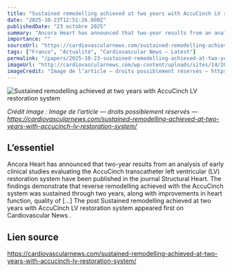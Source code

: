 ```yaml
---
title: "Sustained remodelling achieved at two years with AccuCinch LV restoration system"
date: "2025-10-23T12:51:26.000Z"
publishedDate: "23 octobre 2025"
summary: "Ancora Heart has announced that two-year results from an analysis of early clinical studies evaluating the AccuCinch transcatheter left ventricular (LV) restoration system have been published in the journal Structural Heart. The findings demonstrate that reverse remodelling achieved with the AccuCinch system was sustained through two years, along with improvements in heart function, quality of [&#8230;] The post Sustained remodelling achieved at two years with AccuCinch LV restoration system appeared first on Cardiovascular News ."
importance: ""
sourceUrl: "https://cardiovascularnews.com/sustained-remodelling-achieved-at-two-years-with-accucinch-lv-restoration-system/"
tags: ["France", "Actualité", "Cardiovascular News — Latest"]
permalink: "/papers/2025-10-23-sustained-remodelling-achieved-at-two-years-with-accucinch-lv-restoration-system"
imageUrl: "http://cardiovascularnews.com/wp-content/uploads/sites/14/2019/10/AccuCinch-WEB.jpg"
imageCredit: "Image de l’article — droits possiblement réservés — https://cardiovascularnews.com/sustained-remodelling-achieved-at-two-years-with-accucinch-lv-restoration-system/"
---
```


![Sustained remodelling achieved at two years with AccuCinch LV restoration system](http://cardiovascularnews.com/wp-content/uploads/sites/14/2019/10/AccuCinch-WEB.jpg)

*Crédit image : Image de l’article — droits possiblement réservés — https://cardiovascularnews.com/sustained-remodelling-achieved-at-two-years-with-accucinch-lv-restoration-system/*

## L’essentiel

Ancora Heart has announced that two-year results from an analysis of early clinical studies evaluating the AccuCinch transcatheter left ventricular (LV) restoration system have been published in the journal Structural Heart. The findings demonstrate that reverse remodelling achieved with the AccuCinch system was sustained through two years, along with improvements in heart function, quality of [&#8230;] The post Sustained remodelling achieved at two years with AccuCinch LV restoration system appeared first on Cardiovascular News .

## Lien source

https://cardiovascularnews.com/sustained-remodelling-achieved-at-two-years-with-accucinch-lv-restoration-system/
